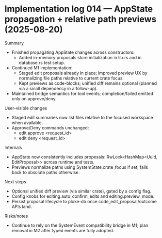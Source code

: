 # Implementation log 014 — AppState propagation + relative path previews (2025-08-20)

Summary
- Finished propagating AppState changes across constructors:
  - Added in-memory proposals store initialization in lib.rs and in database.rs test setup.
- Continued M1 implementation:
  - Staged edit proposals already in place; improved preview UX by normalizing file paths relative to current crate focus.
  - Kept previews as code-blocks; unified diff remains optional (planned via a small dependency in a follow-up).
- Maintained bridge semantics for tool events; completion/failed emitted only on approve/deny.

User-visible changes
- Staged edit summaries now list files relative to the focused workspace when available.
- Approve/Deny commands unchanged:
  - edit approve <request_id>
  - edit deny <request_id>

Internals
- AppState now consistently includes proposals: RwLock<HashMap<Uuid, EditProposal>> across runtime and tests.
- Previews normalize paths using SystemState.crate_focus if set; falls back to absolute paths otherwise.

Next steps
- Optional unified diff preview (via similar crate), gated by a config flag.
- Config knobs for editing.auto_confirm_edits and editing.preview_mode.
- Persist proposal lifecycle to ploke-db once code_edit_proposal/outcome APIs land.

Risks/notes
- Continue to rely on the SystemEvent compatibility bridge in M1; plan removal in M2 after typed events are fully adopted.
